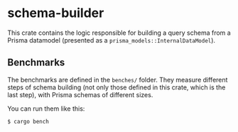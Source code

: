 # schema-builder

This crate contains the logic responsible for building a query schema from a Prisma datamodel (presented as a `prisma_models::InternalDataModel`).

## Benchmarks

The benchmarks are defined in the `benches/` folder. They measure different steps of schema building (not only those defined in this crate, which is the last step), with Prisma schemas of different sizes.

You can run them like this:

```bash
$ cargo bench
```
